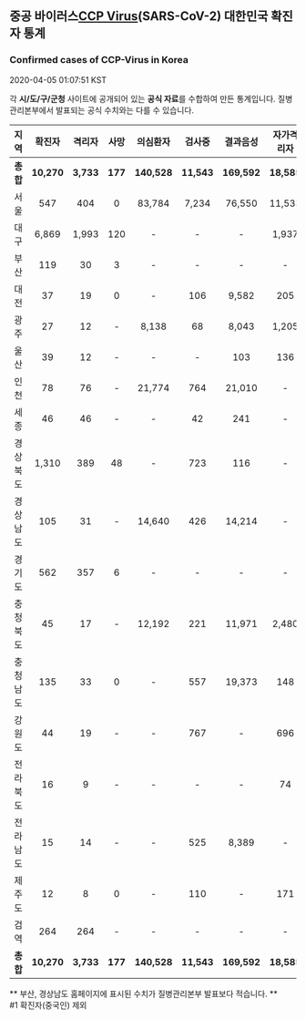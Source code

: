 
## 중공 바이러스[CCP Virus]()(SARS-CoV-2) 대한민국 확진자 통계
### Confirmed cases of CCP-Virus in Korea
2020-04-05 01:07:51 KST

각 **시/도/구/군청** 사이트에 공개되어 있는 **공식 자료**를 수합하여 만든 통계입니다.
질병관리본부에서 발표되는 공식 수치와는 다를 수 있습니다.


|  지역  | 확진자 |  격리자  |  사망  |  의심환자  |  검사중  |  결과음성  |  자가격리자  |  감시중  |  감시해제  |  퇴원  |
|:------:|:------:|:--------:|:--------:|:----------:|:--------:|:----------------:|:------------:|:--------:|:----------:|:--:|
|**총합**|**10,270**|**3,733**|**177**|**140,528**|**11,543**|**169,592**|**18,585**|**6,485**|**22,053**|**6,314**|
|서울|547|404|0|83,784|7,234|76,550|11,533|3,894|7,639|143|
|대구|6,869|1,993|120|-|-|-|1,937|-|-|4,756|
|부산|119|30|3|-|-|-|-|-|-|86|
|대전|37|19|0|-|106|9,582|205|205|613|18|
|광주|27|12|-|8,138|68|8,043|1,205|5|1,200|15|
|울산|39|12|-|-|-|103|136|1|135|27|
|인천|78|76|-|21,774|764|21,010|-|-|-|2|
|세종|46|46|-|-|42|241|-|-|-|-|
|경상북도|1,310|389|48|-|723|116|-|1,127|10,347|827|
|경상남도|105|31|-|14,640|426|14,214|-|-|-|74|
|경기도|562|357|6|-|-|-|-|-|-|199|
|충청북도|45|17|-|12,192|221|11,971|2,480|636|1,844|28|
|충청남도|135|33|0|-|557|19,373|148|-|-|102|
|강원도|44|19|-|-|767|-|696|-|-|25|
|전라북도|16|9|-|-|-|-|74|-|-|7|
|전라남도|15|14|-|-|525|8,389|-|617|275|1|
|제주도|12|8|0|-|110|-|171|-|-|4|
|검역|264|264|-|-|-|-|-|-|-|-|
|**총합**|**10,270**|**3,733**|**177**|**140,528**|**11,543**|**169,592**|**18,585**|**6,485**|**22,053**|**6,314**|


** 부산, 경상남도 홈페이지에 표시된 수치가 질병관리본부 발표보다 적습니다. **<br>
#1 확진자(중국인) 제외
    